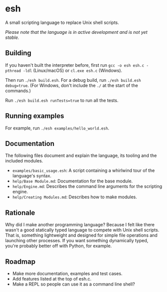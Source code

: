 # esh

A small scripting language to replace Unix shell scripts.

*Please note that the language is in active development and is not yet stable.*

## Building

If you haven't built the interpreter before, first run `gcc -o esh esh.c -pthread -ldl` (Linux/macOS) or `cl.exe esh.c` (Windows).

Then run `./esh build.esh`. For a debug build, run `./esh build.esh debug=true`. (For Windows, don't include the `./` at the start of the commands.)

Run `./esh build.esh runTests=true` to run all the tests.

## Running examples

For example, run `./esh examples/hello_world.esh`.

## Documentation

The following files document and explain the language, its tooling and the included modules.

- `examples/basic_usage.esh`: A script containing a whirlwind tour of the language's syntax.
- `help/Base Module.md`: Documentation for the base module.
- `help/Engine.md`: Describes the command line arguments for the scripting engine.
- `help/Creating Modules.md`: Describes how to make modules.

## Rationale

Why did I make another programming language? Because I felt like there wasn't a good statically typed language to compete with Unix shell scripts. That is, something lightweight and designed for simple file operations and launching other processes. If you want something dynamically typed, you're probably better off with Python, for example.

## Roadmap

- Make more documentation, examples and test cases.
- Add features listed at the top of esh.c.
- Make a REPL so people can use it as a command line shell?
